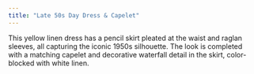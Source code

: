 ```yaml
---
title: "Late 50s Day Dress & Capelet"
---
```


This yellow linen dress has a pencil skirt pleated at the waist and raglan sleeves, all capturing the iconic 1950s silhouette. The look is completed with a matching capelet and decorative waterfall detail in the skirt, color-blocked with white linen. 